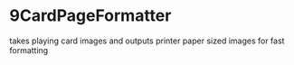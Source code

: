 # 9CardPageFormatter
takes playing card images and outputs printer paper sized images for fast formatting
